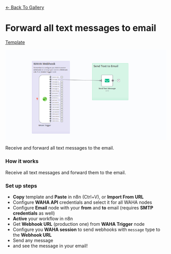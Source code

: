 [<- Back To Gallery](/)

# Forward all text messages to email
[Template](./template.json)

![](workflow.png)

Receive and forward all text messages to the email.

### How it works
Receive all text messages and forward them to the email.

### Set up steps
- **Copy** template and **Paste** in n8n (Ctrl+V), or **Import From URL** 
- Configure **WAHA API** credentials and select it for all WAHA nodes
- Configure **Email** node with your **from** and **to** email (requires **SMTP credentials** as well)
- **Active** your workflow in n8n
- Get **Webhook URL** (production one) from **WAHA Trigger** node
- Configure you **WAHA session** to send webhooks with `message` type to the **Webhook URL**
- Send any message
- and see the message in your email!
